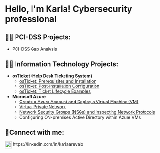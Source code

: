 <h1>Hello, I'm Karla! Cybersecurity professional

<h2>👨‍💻 PCI-DSS Projects:</h2>

  - [PCI-DSS Gap Analysis ](https://github.com/KarlaAArevalo/PCI-DSS-Projects)

<h2>👨‍💻 Information Technology Projects:</h2>

- <b>osTicket (Help Desk Ticketing System)</b>
  - [osTicket: Prerequisites and Installation](https://github.com/karlaaarevalo/osticket-prereqs)
  - [osTicket: Post-Installation Configuration](https://github.com/karlaaarevalo/post-install-config)
  - [osTicket: Ticket Lifecycle Examples](https://github.com/karlaaarevalo/ticket-lifecycle)
- <b>Microsoft Azure</b>
  - [Create a Azure Account and Deploy a Virtual Machine (VM)](https://github.com/KarlaAArevalo/Azure-Account-and-Deploy-VM/tree/main)
  - [Virtual Private Network](https://github.com/KarlaAArevalo/VPN)
  - [Network Security Groups (NSGs) and Inspecting Network Protocols](https://github.com/KarlaAArevalo/Azure-Network-Protocols/tree/main)
  - [Configuring ON-premises Active Directory within Azure VMs](https://github.com/KarlaAArevalo/Config-AD)
  
<h2>🤳Connect with me:</h2>

<img align="left" alt="Karla | LinkedIn" width="22px" src="https://cdn.jsdelivr.net/npm/simple-icons@v3/icons/linkedin.svg" />
https://linkedin.com/in/karlaarevalo
